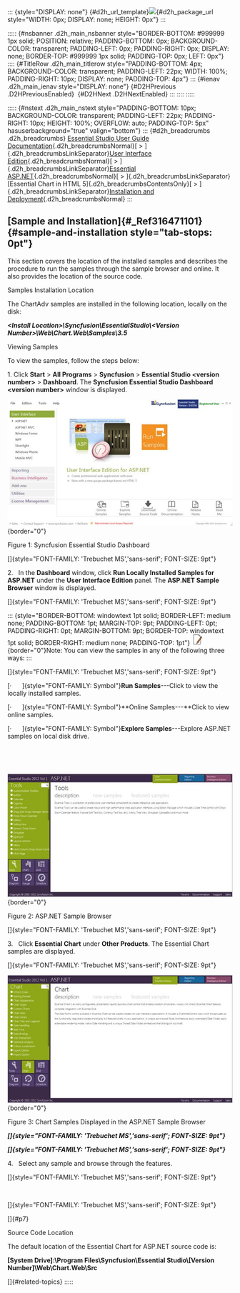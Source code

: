 ::: {style="DISPLAY: none"}
[](ms-xhelp:///?Id=d2h_url_template){#d2h_url_template}![](!package_url!){#d2h_package_url style="WIDTH: 0px; DISPLAY: none; HEIGHT: 0px"}
:::

::::: {#nsbanner .d2h_main_nsbanner style="BORDER-BOTTOM: #999999 1px solid; POSITION: relative; PADDING-BOTTOM: 0px; BACKGROUND-COLOR: transparent; PADDING-LEFT: 0px; PADDING-RIGHT: 0px; DISPLAY: none; BORDER-TOP: #999999 1px solid; PADDING-TOP: 0px; LEFT: 0px"}
:::: {#TitleRow .d2h_main_titlerow style="PADDING-BOTTOM: 4px; BACKGROUND-COLOR: transparent; PADDING-LEFT: 22px; WIDTH: 100%; PADDING-RIGHT: 10px; DISPLAY: none; PADDING-TOP: 4px"}
::: {#ienav .d2h_main_ienav style="DISPLAY: none"}
[](ms-xhelp:///?Id=82a8a7f4-0cdb-4cf9-8b6e-91bd5e6486b4){#D2HPrevious .D2HPreviousEnabled}  [](ms-xhelp:///?Id=4f060375-c5c6-458b-bde3-8e263ba9c947){#D2HNext .D2HNextEnabled}
:::
::::
:::::

::::: {#nstext .d2h_main_nstext style="PADDING-BOTTOM: 10px; BACKGROUND-COLOR: transparent; PADDING-LEFT: 22px; PADDING-RIGHT: 10px; HEIGHT: 100%; OVERFLOW: auto; PADDING-TOP: 5px" hasuserbackground="true" valign="bottom"}
::: {#d2h_breadcrumbs .d2h_breadcrumbs}
[Essential Studio User Guide Documentation](ms-xhelp:///?Id=12457748-09e3-4d74-a240-8e049cedf030){.d2h_breadcrumbsNormal}[ \> ]{.d2h_breadcrumbsLinkSeparator}[User Interface Edition](ms-xhelp:///?Id=c29296b7-531c-413b-a0ec-488ca1f7f669){.d2h_breadcrumbsNormal}[ \> ]{.d2h_breadcrumbsLinkSeparator}[Essential ASP.NET](ms-xhelp:///?Id=25c35330-c127-4dad-9a92-ed79dc7261a6){.d2h_breadcrumbsNormal}[ \> ]{.d2h_breadcrumbsLinkSeparator}[Essential Chart in HTML 5]{.d2h_breadcrumbsContentsOnly}[ \> ]{.d2h_breadcrumbsLinkSeparator}[Installation and Deployment](ms-xhelp:///?Id=695ababb-5473-474b-af2e-63a4a8d37003){.d2h_breadcrumbsNormal}
:::

## [Sample and Installation]{#_Ref316471101} {#sample-and-installation style="tab-stops: 0pt"}

This section covers the location of the installed samples and describes the procedure to run the samples through the sample browser and online. It also provides the location of the source code.

Samples Installation Location

The ChartAdv samples are installed in the following location, locally on the disk:

***\<Install Location\>\\Syncfusion\\EssentialStudio\\\<Version Number\>\\Web\\Chart.Web\\Samples\\3.5***

Viewing Samples

To view the samples, follow the steps below:

1\. Click **Start** \> **All Programs** \> **Syncfusion** \> **Essential Studio \<version number\>** \> **Dashboard**. The **Syncfusion Essential Studio Dashboard \<version number\>** window is displayed.

![](ImagesExt/image113_8.jpg){border="0"}

Figure 1: Syncfusion Essential Studio Dashboard

[]{style="FONT-FAMILY: 'Trebuchet MS','sans-serif'; FONT-SIZE: 9pt"} 

2.   In the **Dashboard** window, click **Run Locally Installed Samples for ASP.NET** under the **User Interface Edition** panel. The **ASP.NET Sample Browser** window is displayed.

[]{style="FONT-FAMILY: 'Trebuchet MS','sans-serif'; FONT-SIZE: 9pt"} 

::: {style="BORDER-BOTTOM: windowtext 1pt solid; BORDER-LEFT: medium none; PADDING-BOTTOM: 1pt; MARGIN-TOP: 9pt; PADDING-LEFT: 0pt; PADDING-RIGHT: 0pt; MARGIN-BOTTOM: 9pt; BORDER-TOP: windowtext 1pt solid; BORDER-RIGHT: medium none; PADDING-TOP: 1pt"}
![](ImagesExt/image113_7.jpg){border="0"}Note: You can view the samples in any of the following three ways:
:::

[]{style="FONT-FAMILY: 'Trebuchet MS','sans-serif'; FONT-SIZE: 9pt"} 

[·      ]{style="FONT-FAMILY: Symbol"}**Run Samples**---Click to view the locally installed samples.

[·      ]{style="FONT-FAMILY: Symbol"}**Online Samples---**Click to view online samples.

[·      ]{style="FONT-FAMILY: Symbol"}**Explore Samples**---Explore ASP.NET samples on local disk drive.

 

 

![](ImagesExt/image113_9.jpg){border="0"}

Figure 2: ASP.NET Sample Browser

[]{style="FONT-FAMILY: 'Trebuchet MS','sans-serif'; FONT-SIZE: 9pt"} 

3.   Click **Essential Chart** under **Other Products**. The Essential Chart samples are displayed.

[]{style="FONT-FAMILY: 'Trebuchet MS','sans-serif'; FONT-SIZE: 9pt"} 

![](ImagesExt/image113_10.jpg){border="0"}

Figure 3: Chart Samples Displayed in the ASP.NET Sample Browser

***[]{style="FONT-FAMILY: 'Trebuchet MS','sans-serif'; FONT-SIZE: 9pt"}*** 

***[]{style="FONT-FAMILY: 'Trebuchet MS','sans-serif'; FONT-SIZE: 9pt"}*** 

4.   Select any sample and browse through the features.

[]{style="FONT-FAMILY: 'Trebuchet MS','sans-serif'; FONT-SIZE: 9pt"} 

 

[]{style="FONT-FAMILY: 'Trebuchet MS','sans-serif'; FONT-SIZE: 9pt"} 

[]{#p7} 

Source Code Location

The default location of the Essential Chart for ASP.NET source code is:

**\[System Drive\]:\\Program Files\\Syncfusion\\Essential Studio\\\[Version Number\]\\Web\\Chart.Web\\Src**

[]{#related-topics}
:::::
